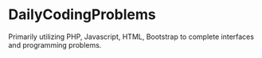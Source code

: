 # DailyCodingProblems
Primarily utilizing PHP, Javascript, HTML, Bootstrap to complete interfaces and programming problems.
